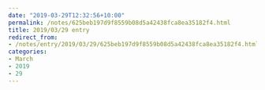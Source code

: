 ```yaml
---
date: "2019-03-29T12:32:56+10:00"
permalink: /notes/625beb197d9f8559b08d5a42438fca8ea35182f4.html
title: 2019/03/29 entry
redirect_from:
- /notes/entry/2019/03/29/625beb197d9f8559b08d5a42438fca8ea35182f4.html
categories:
- March
- 2019
- 29
---
```

